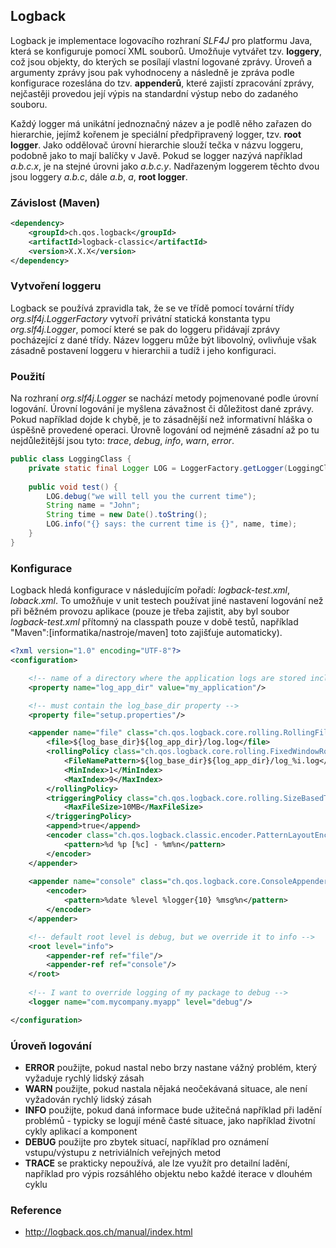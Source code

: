 ## Logback

Logback je implementace logovacího rozhraní *SLF4J* pro platformu Java, která se konfiguruje pomocí XML souborů. Umožňuje vytvářet tzv. **loggery**, což jsou objekty, do kterých se posílají vlastní logované zprávy. Úroveň a argumenty zprávy jsou pak vyhodnoceny a následně je zpráva podle konfigurace rozeslána do tzv. **appenderů**, které zajistí zpracování zprávy, nejčastěji provedou její výpis na standardní výstup nebo do zadaného souboru. 

Každý logger má unikátní jednoznačný název a je podlě něho zařazen do hierarchie, jejímž kořenem je speciální předpřipravený logger, tzv. **root logger**. Jako oddělovač úrovní hierarchie slouží tečka v názvu loggeru, podobně jako to mají balíčky v Javě. Pokud se logger nazývá například *a.b.c.x*, je na stejné úrovni jako *a.b.c.y*. Nadřazeným loggerem těchto dvou jsou loggery  *a.b.c*, dále *a.b*, *a*, **root logger**.

### Závislost (Maven)

```xml
<dependency>
	<groupId>ch.qos.logback</groupId>
	<artifactId>logback-classic</artifactId>
	<version>X.X.X</version>
</dependency>
```

### Vytvoření loggeru

Logback se používá zpravidla tak, že se ve třídě pomocí tovární třídy *org.slf4j.LoggerFactory* vytvoří privátní statická konstanta typu *org.slf4j.Logger*, pomocí které se pak do loggeru přidávají zprávy pocházející z dané třídy. Název loggeru může být libovolný, ovlivňuje však zásadně postavení loggeru v hierarchii a tudíž i jeho konfiguraci.

### Použití

Na rozhraní *org.slf4j.Logger* se nachází metody pojmenované podle úrovní logování. Úrovní logování je myšlena závažnost či důležitost dané zprávy. Pokud například dojde k chybě, je to zásadnější než informativní hláška o úspěšně provedené operaci. Úrovně logování od nejméně zásadní až po tu nejdůležitější jsou tyto: *trace*, *debug*, *info*, *warn*, *error*.

```java
public class LoggingClass {
	private static final Logger LOG = LoggerFactory.getLogger(LoggingClass.class);
	
	public void test() {
		LOG.debug("we will tell you the current time");
		String name = "John";
		String time = new Date().toString();
		LOG.info("{} says: the current time is {}", name, time);
	}
}
```

### Konfigurace

Logback hledá konfigurace v následujícím pořadí: *logback-test.xml*, *loback.xml*. To umožňuje v unit testech používat jiné nastavení logování než při běžném provozu aplikace (pouze je třeba zajistit, aby byl soubor *logback-test.xml* přítomný na classpath pouze v době testů, například "Maven":[informatika/nastroje/maven] toto zajišťuje automaticky).

```xml
<?xml version="1.0" encoding="UTF-8"?>
<configuration>

    <!-- name of a directory where the application logs are stored including history -->
    <property name="log_app_dir" value="my_application"/>

    <!-- must contain the log_base_dir property -->
    <property file="setup.properties"/>

    <appender name="file" class="ch.qos.logback.core.rolling.RollingFileAppender">
        <file>${log_base_dir}${log_app_dir}/log.log</file>
        <rollingPolicy class="ch.qos.logback.core.rolling.FixedWindowRollingPolicy">
            <FileNamePattern>${log_base_dir}${log_app_dir}/log_%i.log</FileNamePattern>
            <MinIndex>1</MinIndex>
            <MaxIndex>9</MaxIndex>
        </rollingPolicy>
        <triggeringPolicy class="ch.qos.logback.core.rolling.SizeBasedTriggeringPolicy">
            <MaxFileSize>10MB</MaxFileSize>
        </triggeringPolicy>
        <append>true</append>
        <encoder class="ch.qos.logback.classic.encoder.PatternLayoutEncoder">
            <pattern>%d %p [%c] - %m%n</pattern>
        </encoder>
    </appender>
	
	<appender name="console" class="ch.qos.logback.core.ConsoleAppender">
        <encoder>
            <pattern>%date %level %logger{10} %msg%n</pattern>
        </encoder>
    </appender>

	<!-- default root level is debug, but we override it to info -->
    <root level="info">
        <appender-ref ref="file"/>
		<appender-ref ref="console"/>
    </root>
	
	<!-- I want to override logging of my package to debug -->
	<logger name="com.mycompany.myapp" level="debug"/>

</configuration>
```

### Úroveň logování

- **ERROR** použijte, pokud nastal nebo brzy nastane vážný problém, který vyžaduje rychlý lidský zásah
- **WARN** použijte, pokud nastala nějaká neočekávaná situace, ale není vyžadován rychlý lidský zásah
- **INFO** použijte, pokud daná informace bude užitečná například při ladění problémů - typicky se logují méně časté situace, jako například životní cykly aplikací a komponent
- **DEBUG** použijte pro zbytek situací, například pro oznámení vstupu/výstupu z netriviálních veřejných metod
- **TRACE** se prakticky nepoužívá, ale lze využít pro detailní ladění, například pro výpis rozsáhlého objektu nebo každé iterace v dlouhém cyklu

### Reference

- http://logback.qos.ch/manual/index.html